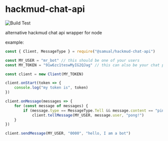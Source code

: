 # hackmud-chat-api
![Build Test](https://github.com/samualtnorman/hackmud-chat-api/workflows/Build%20Test/badge.svg)

alternative hackmud chat api wrapper for node

example:
```javascript
const { Client, MessageType } = require("@samual/hackmud-chat-api")

const MY_USER = "mr_bot" // this should be one of your users
const MY_TOKEN = "91w6zc1teswMyIG2QJag" // this can also be your chat pass

const client = new Client(MY_TOKEN)

client.onStart(token => {
    console.log("my token is", token)
})

client.onMessage(messages => {
    for (const message of messages) {
        if (message.type == MessageType.Tell && message.content == "ping")
            client.tellMessage(MY_USER, message.user, "pong!")
    }
})

client.sendMessage(MY_USER, "0000", "hello, I am a bot")
```

